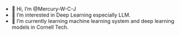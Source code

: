 - 👋 Hi, I’m @Mercury-W-C-J
- 👀 I’m interested in Deep Learning especially LLM.
- 🌱 I’m currently learning machine learning system and deep learning models in Cornell Tech.

<!---
Mercury-W-C-J/Mercury-W-C-J is a ✨ special ✨ repository because its `README.md` (this file) appears on your GitHub profile.
You can click the Preview link to take a look at your changes.
--->
